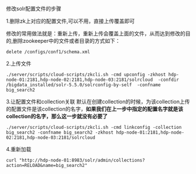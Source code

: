 
修改solr配置文件的步骤


1.删除zk上对应的配置文件,可以不用，直接上传覆盖即可

修改的常用做法就是：重新上传，重新上传会覆盖上面的文件，从而达到修改的目的,删除zookeeper中的文件或者目录的方式如下：
```
delete /configs/conf1/schema.xml
```

2.上传文件
```
./server/scripts/cloud-scripts/zkcli.sh -cmd upconfig -zkhost hdp-node-01:2181,hdp-node-02:2181,hdp-node-03:2181/solrcloud  -confdir /bigdata_installed/solr-5.5.0/solrconfig-by-self  -confname big_search2                                      
```

3.让配置文件和collection关联
默认在创建collection的时候，为该collection上传的配置文件是该collection的名字，**如果我们在上一步中指定的配置名字就是该collection的名字，那么这一步就没有必要了**

```
./server/scripts/cloud-scripts/zkcli.sh -cmd linkconfig -collection big_search2 -confname big_search2 -zkhost hdp-node-01:2181,hdp-node-02:2181,hdp-node-03:2181/solrcloud
```

4.重新加载

```
curl "http://hdp-node-01:8983/solr/admin/collections?action=RELOAD&name=big_search2"
```